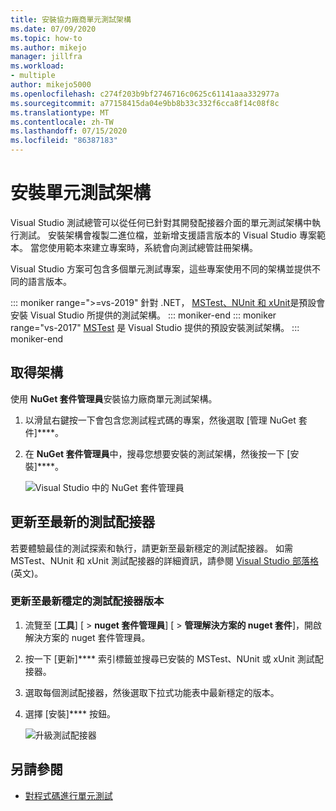 ```yaml
---
title: 安裝協力廠商單元測試架構
ms.date: 07/09/2020
ms.topic: how-to
ms.author: mikejo
manager: jillfra
ms.workload:
- multiple
author: mikejo5000
ms.openlocfilehash: c274f203b9bf2746716c0625c61141aaa332977a
ms.sourcegitcommit: a77158415da04e9bb8b33c332f6cca8f14c08f8c
ms.translationtype: MT
ms.contentlocale: zh-TW
ms.lasthandoff: 07/15/2020
ms.locfileid: "86387183"
---
```

# <a name="install-unit-test-frameworks"></a>安裝單元測試架構

Visual Studio 測試總管可以從任何已針對其開發配接器介面的單元測試架構中執行測試。 安裝架構會複製二進位檔，並新增支援語言版本的 Visual Studio 專案範本。 當您使用範本來建立專案時，系統會向測試總管註冊架構。

Visual Studio 方案可包含多個單元測試專案，這些專案使用不同的架構並提供不同的語言版本。

::: moniker range=">=vs-2019"
針對 .NET， [MSTest、NUnit 和 xUnit](getting-started-with-unit-testing.md)是預設會安裝 Visual Studio 所提供的測試架構。
::: moniker-end
::: moniker range="vs-2017"
[MSTest](getting-started-with-unit-testing.md) 是 Visual Studio 提供的預設安裝測試架構。
::: moniker-end

## <a name="acquire-frameworks"></a>取得架構

使用 **NuGet 套件管理員**安裝協力廠商單元測試架構。

1. 以滑鼠右鍵按一下會包含您測試程式碼的專案，然後選取 [管理 NuGet 套件]****。

2. 在 **NuGet 套件管理員**中，搜尋您想要安裝的測試架構，然後按一下 [安裝]****。

   ![Visual Studio 中的 NuGet 套件管理員](media/vs-2019/nuget-package-manager.png)

## <a name="update-to-the-latest-test-adapters"></a>更新至最新的測試配接器

若要體驗最佳的測試探索和執行，請更新至最新穩定的測試配接器。 如需 MSTest、NUnit 和 xUnit 測試配接器的詳細資訊，請參閱 [Visual Studio 部落格](https://devblogs.microsoft.com/visualstudio/test-experience-improvements/) \(英文\)。

### <a name="to-update-to-the-latest-stable-test-adapter-version"></a>更新至最新穩定的測試配接器版本

1. 流覽至 [**工具**] [  >  **nuget 套件管理員**] [  >  **管理解決方案的 nuget 套件**]，開啟解決方案的 nuget 套件管理員。

2. 按一下 [更新]**** 索引標籤並搜尋已安裝的 MSTest、NUnit 或 xUnit 測試配接器。

3. 選取每個測試配接器，然後選取下拉式功能表中最新穩定的版本。

4. 選擇 [安裝]**** 按鈕。

   ![升級測試配接器](media/install-adapter-upgrade.png)

## <a name="see-also"></a>另請參閱

- [對程式碼進行單元測試](../test/unit-test-your-code.md)
